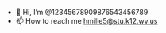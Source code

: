 - 👋 Hi, I’m @12345678909876543456789
- 📫 How to reach me hmille5@stu.k12.wv.us

<!---
12345678909876543456789/12345678909876543456789 is a ✨ special ✨ repository because its `README.md` (this file) appears on your GitHub profile.
You can click the Preview link to take a look at your changes.
--->
